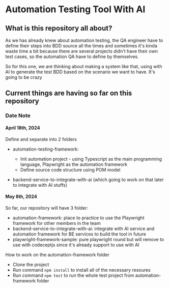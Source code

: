 # Automation Testing Tool With AI

## What is this repository all about?
As we has already knew about automation testing, the QA engineer have to define their steps into BDD source all the times and sometimes it's kinda waste time a bit because there are several projects didn't have their own test cases, so the automation QA have to define by themselves. 

So for this one, we are thinking about making a system like that, using with AI to generate the test BDD based on the scenario we want to have. It's going to be crazy

## Current things are having so far on this repository

### Date Note

#### April 18th, 2024
Define and separate into 2 folders
* automation-testing-framework:
    * Init automation project - using Typescript as the main programming language, Playwright as the automation framework
    * Define source code structure using POM model
   
* backend-service-to-integrate-with-ai (which going to work on that later to integrate with AI stuffs)

#### May 8th, 2024
So far, our repository will have 3 folder:
* automation-framework: place to practice to use the Playwright framework for other members in the team
* backend-service-to-integrate-with-ai: integrate with AI service and automation framework for BE services to build the tool in future
* playwright-framework-sample: pure playwright round but will remove to use with codeceptjs since it's already support to use with AI

How to work on the automation-framework folder
* Clone the project
* Run command `npm install` to install all of the necessary resoures
* Run command `npm test` to run the whole test project from automation-framework folder
